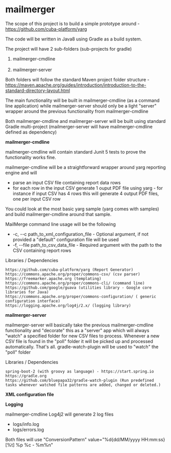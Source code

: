 # mailmerger

The scope of this project is to build a simple prototype around - https://github.com/cuba-platform/yarg

The code will be written in Java8 using Gradle as a build system.

The project will have 2 sub-folders (sub-projects for gradle) 

<ol>
<li>mailmerger-cmdline</li><br>
<li>mailmerger-server</li>
</ol>

Both folders will follow the standard Maven project folder structure - https://maven.apache.org/guides/introduction/introduction-to-the-standard-directory-layout.html

The main functionality will be built in mailmerger-cmdline (as a command line application) while mailmerger-server should only be a light "server" wrapper around the previous functionality from mailmerger-cmdline

Both mailmerger-cmdline and mailmerger-server will be built using standard Gradle multi-project (mailmerger-server will have mailmerger-cmdline defined as dependency)

**mailmerger-cmdline**

mailmerger-cmdline will contain standard Junit 5 tests to prove the functionality works fine.

mailmerger-cmdline will be a straightforward wrapper around yarg reporting engine and will

<ul>
<li>parse an input CSV file containing report data rows</li>
<li>for each row in the input CSV generate 1 ouput PDF file using yarg - for instance if input CSV has 4 rows this will generate 4 output PDF files, one per input CSV row</li>
</ul>

You could look at the most basic yarg sample (yarg comes with samples) and build mailmerger-cmdline around that sample.

MailMerge command line usage will be the following

<ul>
<li>-c, --c path_to_xml_configuration_file - Optional argument, if not provided a "default" configuration file will be used</li>
<li>-f, --file path_to_csv_data_file - Required argument with the path to the CSV containing report rows</li>
</ul>

Libraries / Dependencies

	https://github.com/cuba-platform/yarg (Report Generator)
	https://commons.apache.org/proper/commons-csv/ (csv parser)
	https://freemarker.apache.org (templating)
	https://commons.apache.org/proper/commons-cli/ (command line)
	https://github.com/google/guava (utilities library - Google core libraries for Java)
	https://commons.apache.org/proper/commons-configuration/ ( generic configuration interface)
	https://logging.apache.org/log4j/2.x/ (logging library)

**mailmerger-server**

mailmerger-server will basically take the previous mailmerger-cmdline functionality and "decorate" this as a "server" app which 
will always "watch" a specified folder for new CSV files to process. Whenever a new CSV file is found in the "poll" folder it will be picked up and processed automatically. That's all. gradle-watch-plugin will be used to "watch" the "poll" folder

Libraries / Dependencies

	spring-boot-2 (with groovy as language) - https://start.spring.io
	https://gradle.org 
	https://github.com/bluepapa32/gradle-watch-plugin (Run predefined tasks whenever watched file patterns are added, changed or deleted.)

**XML configuration file**

**Logging**

mailmerger-cmdline Log4j2 will generate 2 log files

<ul>
<li>logs/info.log</li>
<li>logs/errors.log</li>
</ul>

Both files will use "ConversionPattern" value="%d{dd/MM/yyyy HH:mm:ss} [%t] %p %c - %m%n" 







 
